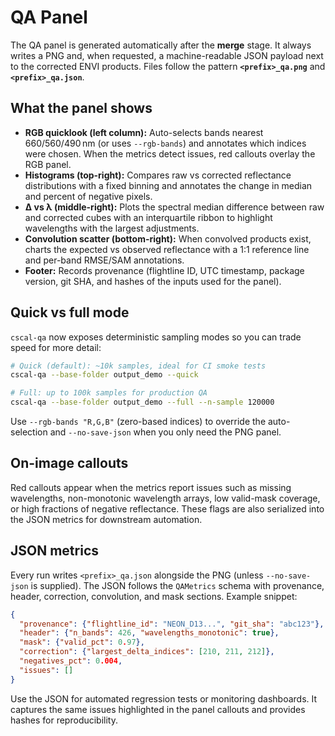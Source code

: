 # QA Panel

The QA panel is generated automatically after the **merge** stage. It always writes a
PNG and, when requested, a machine-readable JSON payload next to the corrected ENVI
products. Files follow the pattern **`<prefix>_qa.png`** and **`<prefix>_qa.json`**.

## What the panel shows

- **RGB quicklook (left column):** Auto-selects bands nearest 660/560/490 nm (or
  uses `--rgb-bands`) and annotates which indices were chosen. When the metrics
  detect issues, red callouts overlay the RGB panel.
- **Histograms (top-right):** Compares raw vs corrected reflectance distributions
  with a fixed binning and annotates the change in median and percent of negative
  pixels.
- **Δ vs λ (middle-right):** Plots the spectral median difference between raw and
  corrected cubes with an interquartile ribbon to highlight wavelengths with the
  largest adjustments.
- **Convolution scatter (bottom-right):** When convolved products exist, charts the
  expected vs observed reflectance with a 1:1 reference line and per-band RMSE/SAM
  annotations.
- **Footer:** Records provenance (flightline ID, UTC timestamp, package version,
  git SHA, and hashes of the inputs used for the panel).

## Quick vs full mode

`cscal-qa` now exposes deterministic sampling modes so you can trade speed for more
detail:

```bash
# Quick (default): ~10k samples, ideal for CI smoke tests
cscal-qa --base-folder output_demo --quick

# Full: up to 100k samples for production QA
cscal-qa --base-folder output_demo --full --n-sample 120000
```

Use `--rgb-bands "R,G,B"` (zero-based indices) to override the auto-selection and
`--no-save-json` when you only need the PNG panel.

## On-image callouts

Red callouts appear when the metrics report issues such as missing wavelengths,
non-monotonic wavelength arrays, low valid-mask coverage, or high fractions of
negative reflectance. These flags are also serialized into the JSON metrics for
downstream automation.

## JSON metrics

Every run writes `<prefix>_qa.json` alongside the PNG (unless `--no-save-json` is
supplied). The JSON follows the `QAMetrics` schema with provenance, header,
correction, convolution, and mask sections. Example snippet:

```json
{
  "provenance": {"flightline_id": "NEON_D13...", "git_sha": "abc123"},
  "header": {"n_bands": 426, "wavelengths_monotonic": true},
  "mask": {"valid_pct": 0.97},
  "correction": {"largest_delta_indices": [210, 211, 212]},
  "negatives_pct": 0.004,
  "issues": []
}
```

Use the JSON for automated regression tests or monitoring dashboards. It captures the
same issues highlighted in the panel callouts and provides hashes for reproducibility.
